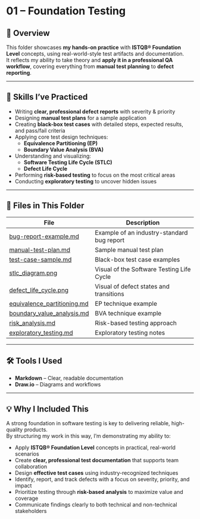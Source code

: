 # 01 – Foundation Testing

## 📌 Overview  
This folder showcases **my hands-on practice** with **ISTQB® Foundation Level** concepts, using real-world-style test artifacts and documentation.  
It reflects my ability to take theory and **apply it in a professional QA workflow**, covering everything from **manual test planning** to **defect reporting**.  

---

## 🎯 Skills I’ve Practiced  
- Writing **clear, professional defect reports** with severity & priority  
- Designing **manual test plans** for a sample application  
- Creating **black-box test cases** with detailed steps, expected results, and pass/fail criteria  
- Applying core test design techniques:  
  - **Equivalence Partitioning (EP)**  
  - **Boundary Value Analysis (BVA)**  
- Understanding and visualizing:  
  - **Software Testing Life Cycle (STLC)**  
  - **Defect Life Cycle**  
- Performing **risk-based testing** to focus on the most critical areas  
- Conducting **exploratory testing** to uncover hidden issues  

---

## 📂 Files in This Folder  
| File | Description |
|------|-------------|
| [bug-report-example.md](bug-report-example.md) | Example of an industry-standard bug report |
| [manual-test-plan.md](manual-test-plan.md) | Sample manual test plan |
| [test-case-sample.md](test-case-sample.md) | Black-box test case examples |
| [stlc_diagram.png](stlc_diagram.png) | Visual of the Software Testing Life Cycle |
| [defect_life_cycle.png](defect_life_cycle.png) | Visual of defect states and transitions |
| [equivalence_partitioning.md](equivalence_partitioning.md) | EP technique example |
| [boundary_value_analysis.md](boundary_value_analysis.md) | BVA technique example |
| [risk_analysis.md](risk_analysis.md) | Risk-based testing approach |
| [exploratory_testing.md](exploratory_testing.md) | Exploratory testing notes |

---

## 🛠 Tools I Used  
- **Markdown** – Clear, readable documentation  
- **Draw.io** – Diagrams and workflows  

---

## 💡 Why I Included This  
A strong foundation in software testing is key to delivering reliable, high-quality products.  
By structuring my work in this way, I’m demonstrating my ability to:

- Apply **ISTQB® Foundation Level** concepts in practical, real-world scenarios  
- Create **clear, professional test documentation** that supports team collaboration  
- Design **effective test cases** using industry-recognized techniques  
- Identify, report, and track defects with a focus on severity, priority, and impact  
- Prioritize testing through **risk-based analysis** to maximize value and coverage  
- Communicate findings clearly to both technical and non-technical stakeholders
